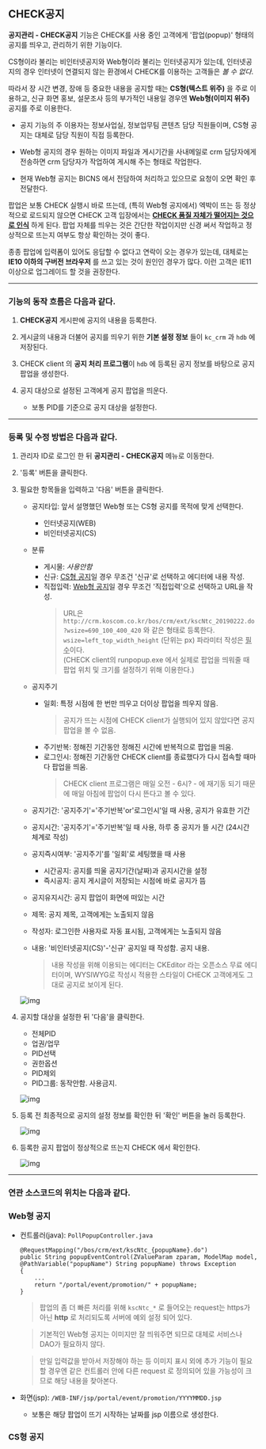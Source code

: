 ## CHECK공지

**공지관리 - CHECK공지** 기능은 CHECK를 사용 중인 고객에게 '팝업(popup)' 형태의 공지를 띄우고, 관리하기 위한 기능이다.

CS형이라 불리는 비인터넷공지와 Web형이라 불리는 인터넷공지가 있는데, 인터넷공지의 경우 인터넷이 연결되지 않는 환경에서 CHECK를 이용하는 고객들은 *볼 수 없다*.

따라서 장 시간 변경, 장애 등 중요한 내용을 공지할 때는 **CS형(텍스트 위주)** 을 주로 이용하고, 신규 화면 홍보, 설문조사 등의 부가적인 내용일 경우엔 **Web형(이미지 위주)** 공지를 주로 이용한다.

- 공지 기능의 주 이용자는 정보사업실, 정보업무팀 콘텐츠 담당 직원들이며, CS형 공지는 대체로 담당 직원이 직접 등록한다.

- Web형 공지의 경우 원하는 이미지 파일과 게시기간을 사내메일로 crm 담당자에게 전송하면 crm 담당자가 작업하여 게시해 주는 형태로 작업한다.

- 현재 Web형 공지는 BICNS 에서 전담하여 처리하고 있으므로 요청이 오면 확인 후 전달한다.


팝업은 보통 CHECK 실행시 바로 뜨는데, (특히 Web형 공지에서) 엑박이 뜨는 등 정상적으로 로드되지 않으면 CHECK 고객 입장에서는 **<u>CHECK 품질 자체가 떨어지는 것으로 인식</u>** 하게 된다. 팝업 자체를 띄우는 것은 간단한 작업이지만 신경 써서 작업하고 정상적으로 뜨는지 여부도 항상 확인하는 것이 좋다.

종종 팝업에 입력폼이 있어도 응답할 수 없다고 연락이 오는 경우가 있는데, 대체로는 **IE10 이하의 구버전 브라우저** 를 쓰고 있는 것이 원인인 경우가 많다. 이런 고객은 IE11 이상으로 업그레이드 할 것을 권장한다.

---

### 기능의 동작 흐름은 다음과 같다.  

1. **CHECK공지** 게시판에 공지의 내용을 등록한다.

2. 게시글의 내용과 더불어 공지를 띄우기 위한 **기본 설정 정보** 들이 `kc_crm` 과 `hdb` 에 저장된다.

3. CHECK client 의 **공지 처리 프로그램**이 `hdb` 에 등록된 공지 정보를 바탕으로 공지 팝업을 생성한다.

4. 공지 대상으로 설정된 고객에게 공지 팝업을 띄운다.
    - 보통 PID를 기준으로 공지 대상을 설정한다.

---

### 등록 및 수정 방법은 다음과 같다.

1. 관리자 ID로 로그인 한 뒤 **공지관리 - CHECK공지** 메뉴로 이동한다.

2. '등록' 버튼을 클릭한다.

3. 필요한 항목들을 입력하고 '다음' 버튼을 클릭한다.
    - 공지타입: 앞서 설명했던 Web형 또는 CS형 공지를 목적에 맞게 선택한다.
        - 인터넷공지(WEB)
        - 비인터넷공지(CS)
        
    - 분류
        - 게시물: *사용안함*
        - 신규: <u>CS형 공지</u>일 경우 무조건 '신규'로 선택하고 에디터에 내용 작성.
        - 직접입력: <u>Web형 공지</u>일 경우 무조건 '직접입력'으로 선택하고 URL을 작성.
            > URL은 `http://crm.koscom.co.kr/bos/crm/ext/kscNtc_20190222.do?wsize=690_100_400_420` 와 같은 형태로 등록한다.  
            > `wsize=left_top_width_height` (단위는 px) 파라미터 작성은 <u>필수</u>이다.  
            > (CHECK client의 runpopup.exe 에서 실제로 팝업을 띄워줄 때 팝업 위치 및 크기를 설정하기 위해 이용한다.)

    - 공지주기
        - 일회: 특정 시점에 한 번만 띄우고 더이상 팝업을 띄우지 않음.
            > 공지가 뜨는 시점에 CHECK client가 실행되어 있지 않았다면 공지 팝업을 볼 수 없음.
        - 주기반복: 정해진 기간동안 정해진 시간에 반복적으로 팝업을 띄움.
        - 로그인시: 정해진 기간동안 CHECK client를 종료했다가 다시 접속할 때마다 팝업을 띄움.
            > CHECK client 프로그램은 매일 오전 - 6시? - 에 재기동 되기 때문에 매일 아침에 팝업이 다시 뜬다고 볼 수 있다.
    - 공지기간: '공지주기'='주기반복'or'로그인시'일 때 사용, 공지가 유효한 기간
    - 공지시간: '공지주기'='주기반복'일 때 사용, 하루 중 공지가 뜰 시간 (24시간 체계로 작성)
    - 공지즉시여부: '공지주기'를 '일회'로 세팅했을 때 사용
        - 시간공지: 공지를 띄울 공지기간(날짜)과 공지시간을 설정
        - 즉시공지: 공지 게시글이 저장되는 시점에 바로 공지가 뜸
    - 공지유지시간: 공지 팝업이 화면에 떠있는 시간
    - 제목: 공지 제목, 고객에게는 노출되지 않음
    - 작성자: 로그인한 사용자로 자동 표시됨, 고객에게는 노출되지 않음
    - 내용: '비인터넷공지(CS)'-'신규' 공지일 때 작성함. 공지 내용.
        > 내용 작성을 위해 이용되는 에디터는 CKEditor 라는 오픈소스 무료 에디터이며, WYSIWYG로 작성시 적용한 스타일이 CHECK 고객에게도 그대로 공지로 보이게 된다.

    ![img](img/enroll_check_notice_1.png)

4. 공지할 대상을 설정한 뒤 '다음'을 클릭한다.
    - 전체PID
    - 업권/업무
    - PID선택
    - 권한옵션
    - PID제외
    - PID그룹: 동작안함. 사용금지.

    ![img](img/enroll_check_notice_2.png)


5. 등록 전 최종적으로 공지의 설정 정보를 확인한 뒤 '확인' 버튼을 눌러 등록한다.

    ![img](img/enroll_check_notice_3.png)

6. 등록한 공지 팝업이 정상적으로 뜨는지 CHECK 에서 확인한다.

    ![img](img/enroll_check_notice_5.png)

---

### 연관 소스코드의 위치는 다음과 같다.


### Web형 공지
- 컨트롤러(java): `PollPopupController.java`
    ```
    @RequestMapping("/bos/crm/ext/kscNtc_{popupName}.do")
    public String popupEventControl(ZValueParam zparam, ModelMap model, @PathVariable("popupName") String popupName) throws Exception
    {
        ...
        return "/portal/event/promotion/" + popupName;
    }
    ```
    > 팝업의 좀 더 빠른 처리를 위해 `kscNtc_*` 로 들어오는 request는 https가 아닌 **http** 로 처리되도록 서버에 예외 설정 되어 있다.  
    

    > 기본적인 Web형 공지는 이미지만 잘 띄워주면 되므로 대체로 서비스나 DAO가 필요하지 않다.

    > 만일 입력값을 받아서 저장해야 하는 등 이미지 표시 외에 추가 기능이 필요할 경우엔 같은 컨트롤러 안에 다른 request 로 정의되어 있을 가능성이 크므로 해당 내용을 찾아본다.


- 화면(jsp): `/WEB-INF/jsp/portal/event/promotion/YYYYMMDD.jsp`
    * 보통은 해당 팝업이 뜨기 시작하는 날짜를 jsp 이름으로 생성한다.

### CS형 공지
